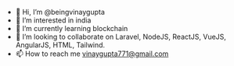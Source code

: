 - 👋 Hi, I’m @beingvinaygupta
- 👀 I’m interested in india
- 🌱 I’m currently learning blockchain
- 💞️ I’m looking to collaborate on Laravel, NodeJS, ReactJS, VueJS, AngularJS, HTML, Tailwind.
- 📫 How to reach me vinaygupta771@gmail.com

<!---
beingvinaygupta/beingvinaygupta is a ✨ special ✨ repository because its `README.md` (this file) appears on your GitHub profile.
You can click the Preview link to take a look at your changes.
--->

